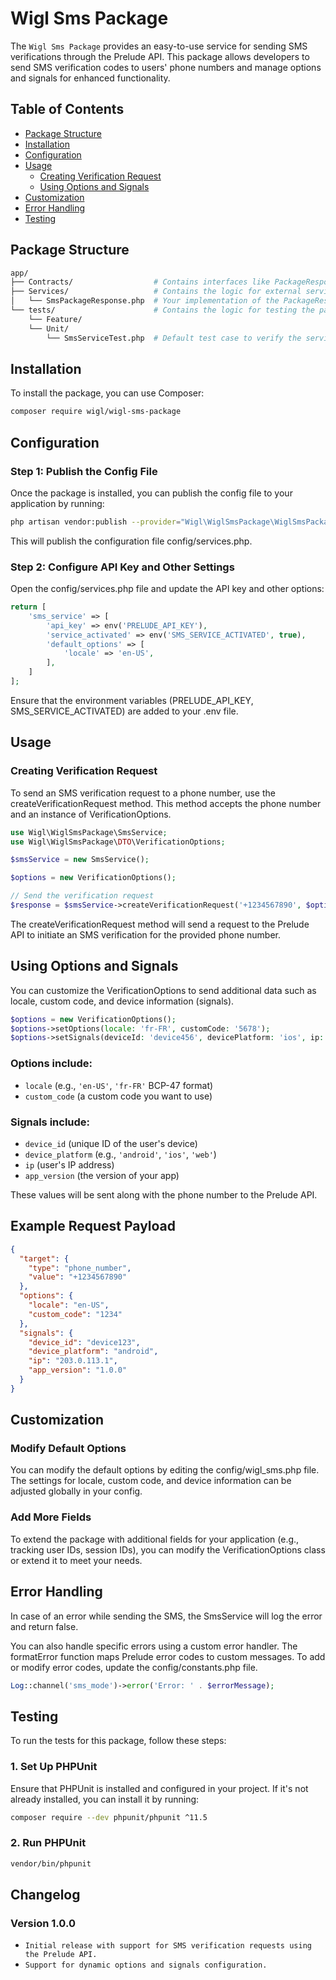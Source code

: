 # Wigl Sms Package

The `Wigl Sms Package` provides an easy-to-use service for sending SMS verifications through the Prelude API. This package allows developers to send SMS verification codes to users' phone numbers and manage options and signals for enhanced functionality.

## Table of Contents

- [Package Structure](#package-structure)
- [Installation](#installation)
- [Configuration](#configuration)
- [Usage](#usage)
    - [Creating Verification Request](#creating-verification-request)
    - [Using Options and Signals](#using-options-and-signals)
- [Customization](#customization)
- [Error Handling](#error-handling)
- [Testing](#testing)

## Package Structure
```bash
app/
├── Contracts/                  # Contains interfaces like PackageResponseInterface
├── Services/                   # Contains the logic for external services like SmsService
│   └── SmsPackageResponse.php  # Your implementation of the PackageResponseInterface interface
└── tests/                      # Contains the logic for testing the package
    └── Feature/            
    └── Unit/
        └── SmsServiceTest.php  # Default test case to verify the service is ok      

```

## Installation

To install the package, you can use Composer:

```bash
composer require wigl/wigl-sms-package
```

## Configuration

### Step 1: Publish the Config File

Once the package is installed, you can publish the config file to your application by running:

```bash
php artisan vendor:publish --provider="Wigl\WiglSmsPackage\WiglSmsPackageServiceProvider" --tag="config"
```
This will publish the configuration file config/services.php.

### Step 2: Configure API Key and Other Settings
Open the config/services.php file and update the API key and other options:

```php
return [
    'sms_service' => [
        'api_key' => env('PRELUDE_API_KEY'),
        'service_activated' => env('SMS_SERVICE_ACTIVATED', true),
        'default_options' => [
            'locale' => 'en-US',
        ],
    ]
];
```
Ensure that the environment variables (PRELUDE_API_KEY, SMS_SERVICE_ACTIVATED) are added to your .env file.

## Usage
### Creating Verification Request
To send an SMS verification request to a phone number, use the createVerificationRequest method. This method accepts the phone number and an instance of VerificationOptions.

```php
use Wigl\WiglSmsPackage\SmsService;
use Wigl\WiglSmsPackage\DTO\VerificationOptions;

$smsService = new SmsService();

$options = new VerificationOptions();

// Send the verification request
$response = $smsService->createVerificationRequest('+1234567890', $options);

```
The createVerificationRequest method will send a request to the Prelude API to initiate an SMS verification for the provided phone number.

## Using Options and Signals
You can customize the VerificationOptions to send additional data such as locale, custom code, and device information (signals).

```php
$options = new VerificationOptions();
$options->setOptions(locale: 'fr-FR', customCode: '5678');
$options->setSignals(deviceId: 'device456', devicePlatform: 'ios', ip: '192.168.1.1', appVersion: '2.0.0');

```

### Options include:

- `locale` (e.g., `'en-US'`, `'fr-FR'`  BCP-47 format)
- `custom_code` (a custom code you want to use)

### Signals include:

- `device_id` (unique ID of the user's device)
- `device_platform` (e.g., `'android'`, `'ios'`, `'web'`)
- `ip` (user's IP address)
- `app_version` (the version of your app)

These values will be sent along with the phone number to the Prelude API.

## Example Request Payload

```json
{
  "target": {
    "type": "phone_number",
    "value": "+1234567890"
  },
  "options": {
    "locale": "en-US",
    "custom_code": "1234"
  },
  "signals": {
    "device_id": "device123",
    "device_platform": "android",
    "ip": "203.0.113.1",
    "app_version": "1.0.0"
  }
}

```

## Customization
### Modify Default Options
You can modify the default options by editing the config/wigl_sms.php file. The settings for locale, custom code, and device information can be adjusted globally in your config.

### Add More Fields
To extend the package with additional fields for your application (e.g., tracking user IDs, session IDs), you can modify the VerificationOptions class or extend it to meet your needs.

## Error Handling
In case of an error while sending the SMS, the SmsService will log the error and return false.

You can also handle specific errors using a custom error handler. The formatError function maps Prelude error codes to custom messages. To add or modify error codes, update the config/constants.php file.

```php
Log::channel('sms_mode')->error('Error: ' . $errorMessage);
```

## Testing

To run the tests for this package, follow these steps:

### 1. Set Up PHPUnit

Ensure that PHPUnit is installed and configured in your project. If it's not already installed, you can install it by running:

```bash
composer require --dev phpunit/phpunit ^11.5
```
### 2. Run PHPUnit
```bash
vendor/bin/phpunit
```

## Changelog
### Version 1.0.0
- `Initial release with support for SMS verification requests using the Prelude API.`
- `Support for dynamic options and signals configuration.`
